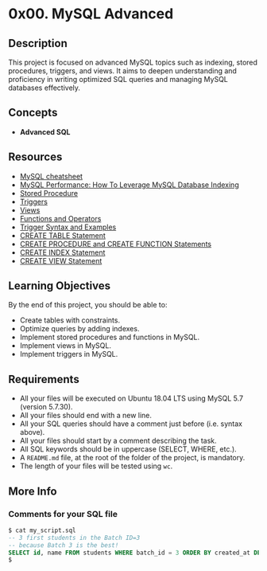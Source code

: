 # 0x00. MySQL Advanced

## Description
This project is focused on advanced MySQL topics such as indexing, stored procedures, triggers, and views. It aims to deepen understanding and proficiency in writing optimized SQL queries and managing MySQL databases effectively.

## Concepts
- **Advanced SQL**

## Resources
- [MySQL cheatsheet](https://devhints.io/mysql)
- [MySQL Performance: How To Leverage MySQL Database Indexing](https://www.percona.com/blog/2012/06/04/how-to-optimize-mysql-indexes/)
- [Stored Procedure](https://dev.mysql.com/doc/refman/8.0/en/stored-programs-defining.html)
- [Triggers](https://dev.mysql.com/doc/refman/8.0/en/triggers.html)
- [Views](https://dev.mysql.com/doc/refman/8.0/en/create-view.html)
- [Functions and Operators](https://dev.mysql.com/doc/refman/8.0/en/functions.html)
- [Trigger Syntax and Examples](https://dev.mysql.com/doc/refman/8.0/en/trigger-syntax.html)
- [CREATE TABLE Statement](https://dev.mysql.com/doc/refman/8.0/en/create-table.html)
- [CREATE PROCEDURE and CREATE FUNCTION Statements](https://dev.mysql.com/doc/refman/8.0/en/create-procedure.html)
- [CREATE INDEX Statement](https://dev.mysql.com/doc/refman/8.0/en/create-index.html)
- [CREATE VIEW Statement](https://dev.mysql.com/doc/refman/8.0/en/create-view.html)

## Learning Objectives
By the end of this project, you should be able to:
- Create tables with constraints.
- Optimize queries by adding indexes.
- Implement stored procedures and functions in MySQL.
- Implement views in MySQL.
- Implement triggers in MySQL.

## Requirements
- All your files will be executed on Ubuntu 18.04 LTS using MySQL 5.7 (version 5.7.30).
- All your files should end with a new line.
- All your SQL queries should have a comment just before (i.e. syntax above).
- All your files should start by a comment describing the task.
- All SQL keywords should be in uppercase (SELECT, WHERE, etc.).
- A `README.md` file, at the root of the folder of the project, is mandatory.
- The length of your files will be tested using `wc`.

## More Info
### Comments for your SQL file
```sql
$ cat my_script.sql
-- 3 first students in the Batch ID=3
-- because Batch 3 is the best!
SELECT id, name FROM students WHERE batch_id = 3 ORDER BY created_at DESC LIMIT 3;
$

